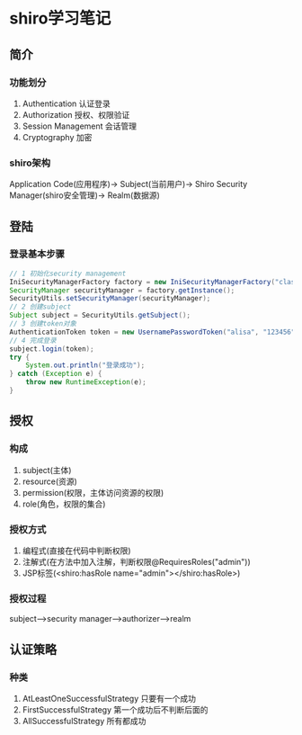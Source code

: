 # shiro学习笔记
## 简介
### 功能划分
1. Authentication 认证登录
2. Authorization  授权、权限验证
3. Session Management 会话管理
4. Cryptography 加密
### shiro架构
Application Code(应用程序)->
Subject(当前用户)->
Shiro Security Manager(shiro安全管理)->
Realm(数据源)
## 登陆
### 登录基本步骤
``` java
// 1 初始化security management
IniSecurityManagerFactory factory = new IniSecurityManagerFactory("classpath:shiro.ini");
SecurityManager securityManager = factory.getInstance();
SecurityUtils.setSecurityManager(securityManager);
// 2 创建subject
Subject subject = SecurityUtils.getSubject();
// 3 创建token对象
AuthenticationToken token = new UsernamePasswordToken("alisa", "123456");
// 4 完成登录
subject.login(token);
try {
    System.out.println("登录成功");
} catch (Exception e) {
    throw new RuntimeException(e);
}
```

## 授权
### 构成
1. subject(主体)
2. resource(资源)
3. permission(权限，主体访问资源的权限)
4. role(角色，权限的集合)
### 授权方式
1. 编程式(直接在代码中判断权限)
2. 注解式(在方法中加入注解，判断权限@RequiresRoles("admin"))
3. JSP标签(<shiro:hasRole name="admin"></shiro:hasRole>)
### 授权过程
subject-->security manager-->authorizer-->realm
## 认证策略
### 种类
1. AtLeastOneSuccessfulStrategy 只要有一个成功
2. FirstSuccessfulStrategy      第一个成功后不判断后面的
3. AllSuccessfulStrategy        所有都成功
